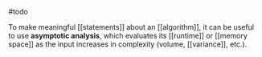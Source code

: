 #todo 

To make meaningful [[statements]] about an [[algorithm]], it can be useful to use **asymptotic analysis**, which evaluates its [[runtime]] or [[memory space]] as the input increases in complexity (volume, [[variance]], etc.).